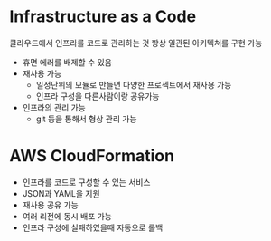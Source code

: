 # Infrastructure as a Code
클라우드에서 인프라를 코드로 관리하는 것
항상 일관된 아키텍쳐를 구현 가능
 - 휴면 에러를 배제할 수 있음
 - 재사용 가능
    - 일정단위의 모듈로 만들면 다양한 프로젝트에서 재사용 가능
    - 인프라 구성을 다른사람이랑 공유가능
 - 인프라의 관리 가능
    - git 등을 통해서 형상 관리 가능

# AWS CloudFormation
 - 인프라를 코드로 구성할 수 있는 서비스
 - JSON과 YAML을 지원
 - 재사용 공유 가능
 - 여러 리전에 동시 배포 가능
 - 인프라 구성에 실패하였을때 자동으로 롤백
 
 
   

